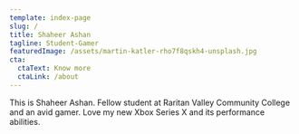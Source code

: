 ```yaml
---
template: index-page
slug: /
title: Shaheer Ashan
tagline: Student-Gamer
featuredImage: /assets/martin-katler-rho7f8qskh4-unsplash.jpg
cta:
  ctaText: Know more
  ctaLink: /about
---
```

This is Shaheer Ashan. Fellow student at Raritan Valley Community College and an avid gamer. Love my new Xbox Series X and its performance abilities.